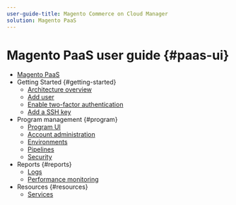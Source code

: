 ```yaml
---
user-guide-title: Magento Commerce on Cloud Manager
solution: Magento PaaS
---
```


# Magento PaaS user guide {#paas-ui}

- [Magento PaaS](overview.md)
- Getting Started {#getting-started}
  - [Architecture overview](architecture.md)
  - [Add user](/help/paas/admin/user-management.md)
  - [Enable two-factor authentication](/help/paas/admin/enable-2fa.md)
  - [Add a SSH key](/help/paas/admin/add-sshkey.md)
- Program management {#program}
  - [Program UI](/help/paas/program/ui-tour.md)
  - [Account administration](/help/paas/admin/admin-intro.md)
  - [Environments](/help/paas/environment/environment-intro.md)
  - [Pipelines](/help/pipelines/pipelines-intro.md)
  - [Security](/help/paas/admin/account-security.md)
- Reports {#reports}
  - [Logs](/help/paas/reports/logs.md)
  - [Performance monitoring](/help/paas/reports/performance-monitoring.md)
- Resources {#resources}
  - [Services](/help/paas/services/service-intro.md)
